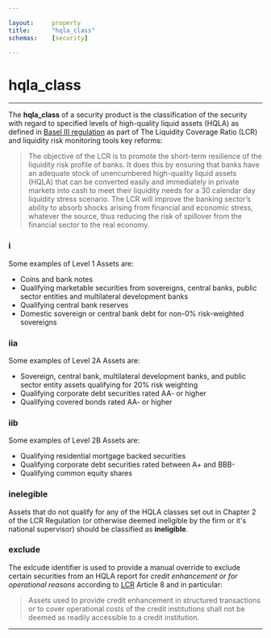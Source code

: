 ```yaml
---

layout:     property
title:      "hqla_class"
schemas:    [security]

---
```


# hqla_class

---

The **hqla_class** of a security product is the classification of the security with regard to specified levels of high-quality liquid assets (HQLA) as defined in [Basel III regulation][breg] as part of The Liquidity Coverage Ratio (LCR) and liquidity risk monitoring tools key reforms:

> The objective of the LCR is to promote the short-term resilience of the liquidity risk profile of banks. It does this by ensuring that banks have an adequate stock of unencumbered high-quality liquid assets (HQLA) that can be converted easily and immediately in private markets into cash to meet their liquidity needs for a 30 calendar day liquidity stress scenario. The LCR will improve the banking sector’s ability to absorb shocks arising from financial and economic stress, whatever the source, thus reducing the risk of spillover from the financial sector to the real economy.

### i
Some examples of Level 1 Assets are:
- Coins and bank notes
- Qualifying marketable securities from sovereigns, central banks, public sector entities and multilateral development banks
- Qualifying central bank reserves
- Domestic sovereign or central bank debt for non-0% risk-weighted sovereigns

### iia
Some examples of Level 2A Assets are:
- Sovereign, central bank, multilateral development banks, and public sector entity assets qualifying for 20% risk weighting
- Qualifying corporate debt securities rated AA- or higher
- Qualifying covered bonds rated AA- or higher

### iib
Some examples of Level 2B Assets are:
- Qualifying residential mortgage backed securities
- Qualifying corporate debt securities rated between A+ and BBB-
- Qualifying common equity shares

### inelegible
Assets that do not qualify for any of the HQLA classes set out in Chapter 2 of the LCR Regulation (or otherwise deemed ineligible by the firm or it's national supervisor) should be classified as **ineligible**.

### exclude
The exlcude identifier is used to provide a manual override to exclude certain securities from an HQLA report for *credit enhancement or for operational reasons* according to [LCR][lcr] Article 8 and in particular:
> Assets used to provide credit enhancement in structured transactions or to cover operational costs of the credit institutions shall not be deemed as readily accessible to a credit institution.


---

[breg]: http://www.bis.org/publ/bcbs238.pdf
[lcr]: http://eur-lex.europa.eu/legal-content/EN/TXT/?uri=CELEX%3A32015R0061
